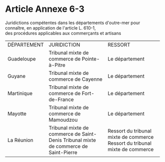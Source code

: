 # Article Annexe 6-3

Juridictions compétentes dans les départements d'outre-mer pour connaître, en application de l'article L. 610-1,\
des procédures applicables aux commerçants et artisans

| | | |
| --- | --- | --- |
| DÉPARTEMENT | JURIDICTION | RESSORT |
| Guadeloupe | Tribunal mixte de commerce de Pointe-à-Pitre | Le département |
| Guyane | Tribunal mixte de commerce de Cayenne | Le département |
| Martinique | Tribunal mixte de commerce de Fort-de-France | Le département |
| Mayotte | Tribunal mixte de commerce de Mamoudzou | Le département |
| La Réunion | Tribunal mixte de commerce de Saint-Denis Tribunal mixte de commerce de Saint-Pierre | Ressort du tribunal mixte de commerce Ressort du tribunal mixte de commerce |
